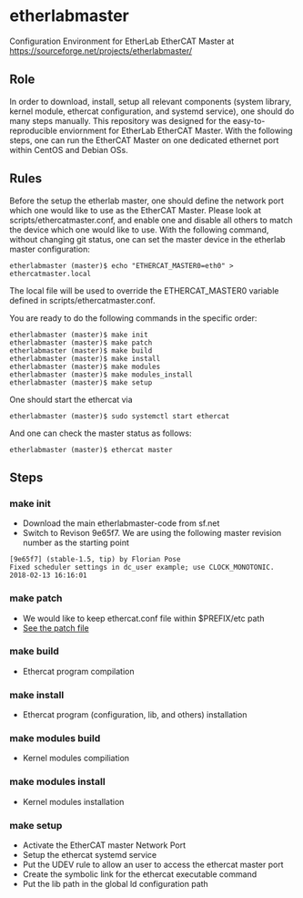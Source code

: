 etherlabmaster
======
Configuration Environment for EtherLab EtherCAT Master at https://sourceforge.net/projects/etherlabmaster/

## Role
In order to download, install, setup all relevant components (system library, kernel module, ethercat configuration, and systemd service), one should do many steps manually. This repository was designed for the easy-to-reproducible enviornment for EtherLab EtherCAT Master. With the following steps, one can run the EtherCAT Master on one dedicated ethernet port within CentOS and Debian OSs.



## Rules

Before the setup the etherlab master, one should define the network port which one would like to use as the EtherCAT Master. Please look at scripts/ethercatmaster.conf, and enable one and disable all others to match the device which one would like to use. With the following command, without changing git status, one can set the master device in the etherlab master configuration:

```
etherlabmaster (master)$ echo "ETHERCAT_MASTER0=eth0" > ethercatmaster.local
```
The local file will be used to override the ETHERCAT_MASTER0 variable defined in scripts/ethercatmaster.conf.

You are ready to do the following commands in the specific order:

```
etherlabmaster (master)$ make init
etherlabmaster (master)$ make patch
etherlabmaster (master)$ make build
etherlabmaster (master)$ make install
etherlabmaster (master)$ make modules
etherlabmaster (master)$ make modules_install
etherlabmaster (master)$ make setup
```

One should start the ethercat via
```
etherlabmaster (master)$ sudo systemctl start ethercat
```
And one can check the master status as follows:
```
etherlabmaster (master)$ ethercat master
```


## Steps

### make init
* Download the main etherlabmaster-code from sf.net
* Switch to Revison 9e65f7. We are using the following master revision number as the starting point  
```
[9e65f7] (stable-1.5, tip) by Florian Pose 
Fixed scheduler settings in dc_user example; use CLOCK_MONOTONIC.
2018-02-13 16:16:01 
```
### make patch
* We would like to keep ethercat.conf file within $PREFIX/etc path
* [See the patch file](./patch/Site/use_prefix_for_ethercat_conf_path.p0.patch)

### make build
* Ethercat program compilation

### make install
* Ethercat program (configuration, lib, and others) installation

### make modules build
* Kernel modules compiliation

### make modules install
* Kernel modules installation

### make setup

* Activate the EtherCAT master Network Port
* Setup the ethercat systemd service
* Put the UDEV rule to allow an user to access the ethercat master port
* Create the symbolic link for the ethercat executable command
* Put the lib path in the global ld configuration path
